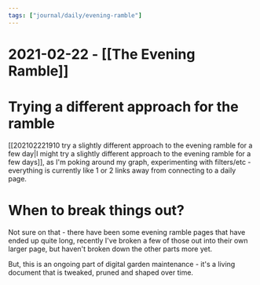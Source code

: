 ```yaml
---
tags: ["journal/daily/evening-ramble"]
---
```


# 2021-02-22 - [[The Evening Ramble]]

# Trying a different approach for the ramble

[[202102221910 try a slightly different approach to the evening ramble for a few day|I might try a slightly different approach to the evening ramble for a few days]], as I'm poking around my graph, experimenting with filters/etc - everything is currently like 1 or 2 links away from connecting to a daily page.

# When to break things out?

Not sure on that - there have been some evening ramble pages that have ended up quite long, recently I've broken a few of those out into their own larger page, but haven't broken down the other parts more yet.

But, this is an ongoing part of digital garden maintenance - it's a living document that is tweaked, pruned and shaped over time.
